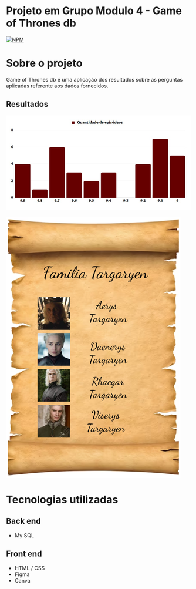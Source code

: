 # Projeto em Grupo Modulo 4 - Game of Thrones db
[![NPM](https://img.shields.io/npm/l/react)](https://github.com/IsabellaGimenez/game-of-thrones-db/blob/main/licence) 

# Sobre o projeto

Game of Thrones db é uma aplicação dos resultados sobre as perguntas aplicadas referente aos dados fornecidos.

## Resultados
![Web 1](https://github.com/IsabellaGimenez/game-of-thrones-db/blob/main/assets/grafico1.jpeg)

![Web 2](https://github.com/IsabellaGimenez/game-of-thrones-db/blob/main/assets/grafico2.png)


# Tecnologias utilizadas
## Back end
- My SQL

## Front end
- HTML / CSS
- Figma
- Canva



